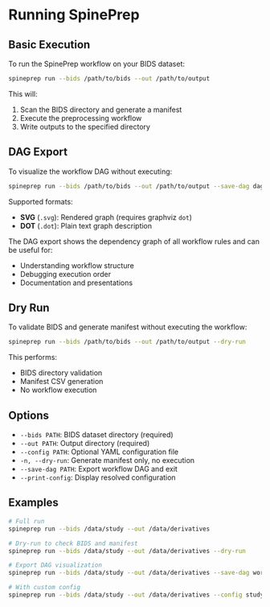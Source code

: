 # Running SpinePrep

## Basic Execution

To run the SpinePrep workflow on your BIDS dataset:

```bash
spineprep run --bids /path/to/bids --out /path/to/output
```

This will:
1. Scan the BIDS directory and generate a manifest
2. Execute the preprocessing workflow
3. Write outputs to the specified directory

## DAG Export

To visualize the workflow DAG without executing:

```bash
spineprep run --bids /path/to/bids --out /path/to/output --save-dag dag.svg
```

Supported formats:
- **SVG** (`.svg`): Rendered graph (requires graphviz `dot`)
- **DOT** (`.dot`): Plain text graph description

The DAG export shows the dependency graph of all workflow rules and can be useful for:
- Understanding workflow structure
- Debugging execution order
- Documentation and presentations

## Dry Run

To validate BIDS and generate manifest without executing the workflow:

```bash
spineprep run --bids /path/to/bids --out /path/to/output --dry-run
```

This performs:
- BIDS directory validation
- Manifest CSV generation
- No workflow execution

## Options

- `--bids PATH`: BIDS dataset directory (required)
- `--out PATH`: Output directory (required)
- `--config PATH`: Optional YAML configuration file
- `-n, --dry-run`: Generate manifest only, no execution
- `--save-dag PATH`: Export workflow DAG and exit
- `--print-config`: Display resolved configuration

## Examples

```bash
# Full run
spineprep run --bids /data/study --out /data/derivatives

# Dry-run to check BIDS and manifest
spineprep run --bids /data/study --out /data/derivatives --dry-run

# Export DAG visualization
spineprep run --bids /data/study --out /data/derivatives --save-dag workflow.svg

# With custom config
spineprep run --bids /data/study --out /data/derivatives --config study.yaml
```

